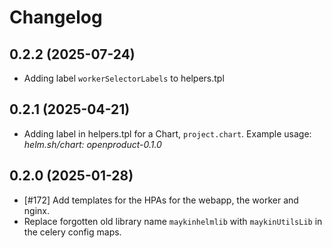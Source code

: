 # Changelog


## 0.2.2 (2025-07-24)

- Adding label `workerSelectorLabels` to helpers.tpl

## 0.2.1 (2025-04-21)

- Adding label in helpers.tpl for a Chart, `project.chart`. Example usage: *helm.sh/chart: openproduct-0.1.0*


## 0.2.0 (2025-01-28)

- [#172] Add templates for the HPAs for the webapp, the worker and nginx.
- Replace forgotten old library name `maykinhelmlib` with `maykinUtilsLib` in the celery config maps.